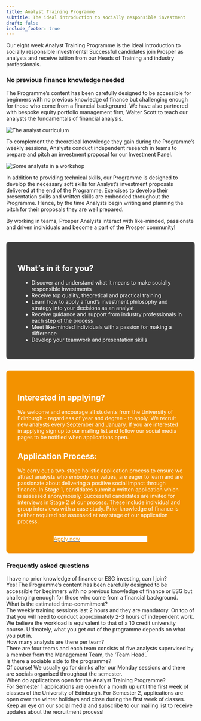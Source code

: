 ```yaml
---
title: Analyst Training Programme
subtitle: The ideal introduction to socially responsible investment
draft: false
include_footer: true
---
```

Our eight week Analyst Training Programme is the ideal introduction to socially responsible investments! Successful candidates join Prosper as analysts and receive tuition from our Heads of Training and industry professionals.

### No previous finance knowledge needed

The Programme’s content has been carefully designed to be accessible for beginners with no previous knowledge of finance but challenging enough for those who come from a financial background. We have also partnered with bespoke equity portfolio management firm, Walter Scott to teach our analysts the fundamentals of financial analysis.

![The analyst curriculum](/images/curriculum.png)

To complement the theoretical knowledge they gain during the Programme’s weekly sessions, Analysts conduct independent research in teams to prepare and pitch an investment proposal for our Investment Panel.

![Some analysts in a workshop](/images/analysts.jpg)

In addition to providing technical skills, our Programme is designed to develop the necessary soft skills for Analyst’s investment proposals delivered at the end of the Programme. Exercises to develop their presentation skills and written skills are embedded throughout the Programme. Hence, by the time Analysts begin writing and planning the pitch for their proposals they are well prepared.

By working in teams, Prosper Analysts interact with like-minded, passionate and driven individuals and become a part of the Prosper community!

<div style="background: #3d3d3d; color: white !important; padding: 30px; border-radius: 0.5rem; margin-top: 30px;">

<h2 style="color: white;">What’s in it for you?</h2>

<ul style="margin-left: 1em;">
<li>Discover and understand what it means to make socially responsible investments</li>
<li>Receive top quality, theoretical and practical training</li>
<li>Learn how to apply a fund’s investment philosophy and strategy into your decisions as an analyst</li>
<li>Receive guidance and support from industry professionals in each step of the process</li>
<li>Meet like-minded individuals with a passion for making a difference</li>
<li>Develop your teamwork and presentation skills</li>
</ul>

</div>

<div style="background: #F39200; color: white !important; padding: 30px; border-radius: 0.5rem; margin-top: 30px;">

<h2 style="color: white;">Interested in applying?</h2>

We welcome and encourage all students from the University of Edinburgh - regardless of year and degree - to apply. We recruit new analysts every September and January. If you are interested in applying sign up to our mailing list and follow our social media pages to be notified when applications open.

<h2 style="color: white;">Application Process:</h2>

We carry out a two-stage holistic application process to ensure we attract analysts who embody our values, are eager to learn and are passionate about delivering a positive social impact through finance. In Stage 1, candidates submit a written application which is assessed anonymously. Successful candidates are invited for interviews in Stage 2 of our process. These include individual and group interviews with a case study. Prior knowledge of finance is neither required nor assessed at any stage of our application process.

<a href="https://forms.gle/W8WcYSQjMLvounuy5">
<span class="button signup-button rounded secondary-btn raised" style="width: 250px; margin: auto; margin-top: 30px; display: flex; background: #fff; color: #F39200;">
    Apply now
</span>
</a>

</div>

### Frequently asked questions

<div class="accordion">
  <div class="accordion-item">
    <div class="accordion-item-header">
      I have no prior knowledge of finance or ESG investing, can I join?
    </div>
    <div class="accordion-item-body">
      <div class="accordion-item-body-content">
        Yes! The Programme’s content has been carefully designed to be accessible for beginners with no previous knowledge of finance or ESG but challenging enough for those who come from a financial background.
      </div>
    </div>
  </div>
  <div class="accordion-item">
    <div class="accordion-item-header">
      What is the estimated time-commitment?
    </div>
    <div class="accordion-item-body">
      <div class="accordion-item-body-content">
        The weekly training sessions last 2 hours and they are mandatory. On top of that you will need to conduct approximately 2-3 hours of independent work. We believe the workload is equivalent to that of a 10 credit university course. Ultimately, what you get out of the programme depends on what you put in.
      </div>
    </div>
  </div>
  <div class="accordion-item">
    <div class="accordion-item-header">
      How many analysts are there per team?
    </div>
    <div class="accordion-item-body">
      <div class="accordion-item-body-content">
        There are four teams and each team consists of five analysts supervised by a member from the Management Team, the ‘Team Head’.
      </div>
    </div>
  </div>
  <div class="accordion-item">
    <div class="accordion-item-header">
      Is there a sociable side to the programme?
    </div>
    <div class="accordion-item-body">
      <div class="accordion-item-body-content">
        Of course! We usually go for drinks after our Monday sessions and there are socials organised throughout the semester.
      </div>
    </div>
  </div>
  <div class="accordion-item">
    <div class="accordion-item-header">
      When do applications open for the Analyst Training Programme?
    </div>
    <div class="accordion-item-body">
      <div class="accordion-item-body-content">
        For Semester 1 applications are open for a month up until the first week of classes of the University of Edinburgh. For Semester 2, applications are open over the winter holidays and close during the first week of classes. Keep an eye on our social media and subscribe to our mailing list to receive updates about the recruitment process!
      </div>
    </div>
  </div>
</div>

<script>
    const accordionItemHeaders = document.querySelectorAll(".accordion-item-header");

accordionItemHeaders.forEach(accordionItemHeader => {
  accordionItemHeader.addEventListener("click", event => {
    
    // Uncomment in case you only want to allow for the display of only one collapsed item at a time!
    
    const currentlyActiveAccordionItemHeader = document.querySelector(".accordion-item-header.active");
    if(currentlyActiveAccordionItemHeader && currentlyActiveAccordionItemHeader!==accordionItemHeader) {
      currentlyActiveAccordionItemHeader.classList.toggle("active");
      currentlyActiveAccordionItemHeader.nextElementSibling.style.maxHeight = 0;
    }

    accordionItemHeader.classList.toggle("active");
    const accordionItemBody = accordionItemHeader.nextElementSibling;
    if(accordionItemHeader.classList.contains("active")) {
      accordionItemBody.style.maxHeight = accordionItemBody.scrollHeight + "px";
    }
    else {
      accordionItemBody.style.maxHeight = 0;
    }
    
  });
});
</script>